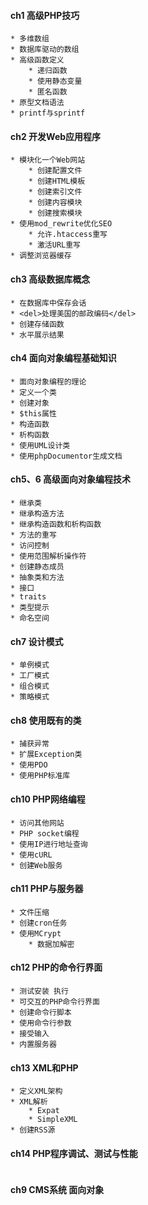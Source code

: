 #### **ch1 高级PHP技巧**


```
* 多维数组
* 数据库驱动的数组
* 高级函数定义
	* 递归函数
    * 使用静态变量
    * 匿名函数
* 原型文档语法
* printf与sprintf
```



#### **ch2 开发Web应用程序**


```
* 模块化一个Web网站
	* 创建配置文件
    * 创建HTML模板
    * 创建索引文件
    * 创建内容模块 
    * 创建搜索模块
* 使用mod_rewrite优化SEO
	* 允许.htaccess重写
    * 激活URL重写
* 调整浏览器缓存

```


#### **ch3 高级数据库概念**


```
* 在数据库中保存会话
* <del>处理美国的邮政编码</del>
* 创建存储函数
* 水平展示结果
```



#### **ch4 面向对象编程基础知识**


```
* 面向对象编程的理论
* 定义一个类
* 创建对象
* $this属性
* 构造函数
* 析构函数
* 使用UML设计类
* 使用phpDocumentor生成文档
```



#### **ch5、6 高级面向对象编程技术**


```
* 继承类
* 继承构造方法
* 继承构造函数和析构函数
* 方法的重写
* 访问控制
* 使用范围解析操作符
* 创建静态成员
* 抽象类和方法
* 接口
* traits
* 类型提示
* 命名空间
```



#### **ch7 设计模式**


```
* 单例模式
* 工厂模式
* 组合模式
* 策略模式
```



#### **ch8 使用既有的类**


```
* 捕获异常
* 扩展Exception类
* 使用PDO
* 使用PHP标准库
```



#### **ch10 PHP网络编程**


```
* 访问其他网站
* PHP socket编程
* 使用IP进行地址查询
* 使用cURL
* 创建Web服务
```



#### **ch11 PHP与服务器**


```
* 文件压缩
* 创建cron任务
* 使用MCrypt
	* 数据加解密 
```



#### **ch12 PHP的命令行界面**


```
* 测试安装 执行
* 可交互的PHP命令行界面
* 创建命令行脚本
* 使用命令行参数
* 接受输入
* 内置服务器
```



#### **ch13 XML和PHP**


```
* 定义XML架构
* XML解析
    * Expat
    * SimpleXML
* 创建RSS源
```



#### **ch14 PHP程序调试、测试与性能**


```

```


#### **ch9 CMS系统 面向对象** 


```

```

